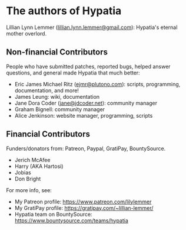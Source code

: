 # The authors of Hypatia

Lillian Lynn Lemmer (lillian.lynn.lemmer@gmail.com): Hypatia's eternal mother overlord.

## Non-financial Contributors

People who have submitted patches, reported bugs, helped answer questions, and general made Hypatia that much better:

  * Eric James Michael Ritz (ejmr@plutono.com): scripts, programming, documentation, and more!
  * James Leung: wiki, documentation
  * Jane Dora Coder (jane@jdcoder.net): community manager
  * Graham Bignell: community manager
  * Alice Jenkinson: website manager, programming, scripts

## Financial Contributors

Funders/donators from: Patreon, Paypal, GratiPay, BountySource.

  * Jerich McAfee
  * Harry (AKA Hartosi)
  * Jobias
  * Don Bright

For more info, see:

  * My Patreon profile: https://www.patreon.com/lilylemmer
  * My GratiPay profile: https://gratipay.com/~lillian-lemmer/
  * Hypatia team on BountySource: https://www.bountysource.com/teams/hypatia
